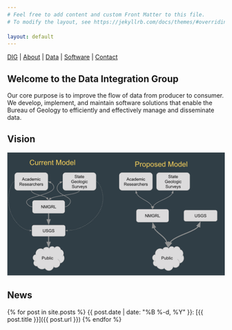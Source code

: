 ```yaml
---
# Feel free to add content and custom Front Matter to this file.
# To modify the layout, see https://jekyllrb.com/docs/themes/#overriding-theme-defaults

layout: default
---
```


[DIG](/) | [About](/about/) | [Data](/data/) | [Software](/software/) | [Contact](/contact/)

## Welcome to the Data Integration Group

Our core purpose is to improve the flow of data from producer to consumer. We develop, implement, and maintain
software solutions that enable the Bureau of Geology to efficiently and effectively manage and disseminate data.


## Vision

![nmgrl_datasharing_vision.png](docs/assets/images/nmgrl_datasharing_vision.png)




## News

{% for post in site.posts %}
{{ post.date | date: "%B %-d, %Y" }}: [{{ post.title }}]({{ post.url }})
{% endfor %}